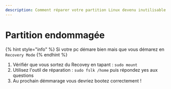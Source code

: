 ```yaml
---
description: Comment réparer votre partition Linux devenu inutilisable
---
```


# Partition endommagée

{% hint style="info" %}
Si votre pc démare bien mais que vous démarez en `Recovery Mode`
{% endhint %}

1. Vérifiér que vous sortez du Recovey en tapant : `sudo mount`
2. Utilisez l'outil de réparation : `sudo fslk /home` puis répondez yes aux questions
3. Au prochain démmarage vous devriez bootez correctement !

